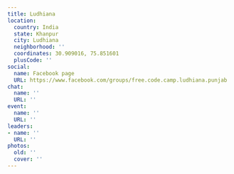 ```yaml
---
title: Ludhiana
location:
  country: India
  state: Khanpur
  city: Ludhiana
  neighborhood: ''
  coordinates: 30.909016, 75.851601
  plusCode: ''
social:
  name: Facebook page
  URL: https://www.facebook.com/groups/free.code.camp.ludhiana.punjab
chat:
  name: ''
  URL: ''
event:
  name: ''
  URL: ''
leaders:
- name: ''
  URL: ''
photos:
  old: ''
  cover: ''
---
```

